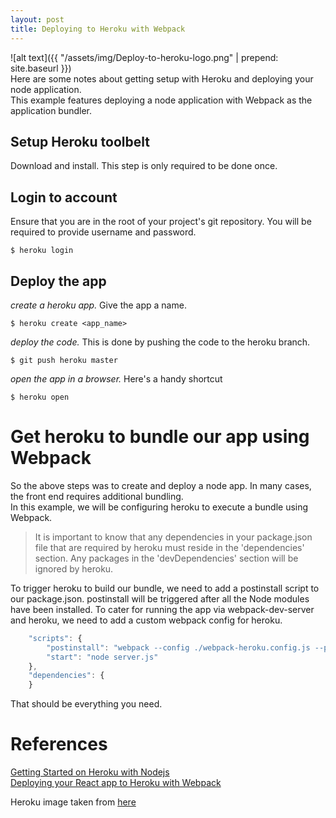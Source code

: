 ```yaml
---
layout: post
title: Deploying to Heroku with Webpack
---
```

![alt text]({{ "/assets/img/Deploy-to-heroku-logo.png" | prepend: site.baseurl }})  
Here are some notes about getting setup with Heroku and deploying your node application.  
This example features deploying a node application with Webpack as the application bundler.    

## Setup Heroku toolbelt 
Download and install. This step is only required to be done once.

## Login to account
Ensure that you are in the root of your project's git repository. You will be required to provide username and password.  

``` shell
$ heroku login
```

## Deploy the app
_create a heroku app._ Give the app a name.  

``` shell
$ heroku create <app_name>  
```

_deploy the code._ This is done by pushing the code to the heroku branch.  

``` shell
$ git push heroku master
```

_open the app in a browser._ Here's a handy shortcut  

``` shell
$ heroku open
```

# Get heroku to bundle our app using Webpack
So the above steps was to create and deploy a node app. In many cases, the front end requires additional bundling.  
In this example, we will be configuring heroku to execute a bundle using Webpack.  

>It is important to know that any dependencies in your package.json file that are required by heroku must reside in the 'dependencies' section. Any packages in the 'devDependencies' section will be ignored by heroku.  

To trigger heroku to build our bundle, we need to add a postinstall script to our package.json. postinstall will be triggered after all the Node modules have been installed. To cater for running the app via webpack-dev-server and heroku, we need to add a custom webpack config for heroku.   

``` javascript
    "scripts": {
        "postinstall": "webpack --config ./webpack-heroku.config.js --progress --colors",
        "start": "node server.js"
    },
    "dependencies": {
    }
```

That should be everything you need.


# References
[Getting Started on Heroku with Nodejs](https://devcenter.heroku.com/articles/getting-started-with-nodejs#introduction)  
[Deploying your React app to Heroku with Webpack](http://ditrospecta.com/javascript/react/es6/webpack/heroku/2015/08/08/deploying-react-webpack-heroku.html)

Heroku image taken from [here](http://sylpheo.com/why-you-need-a-heroku-app/)